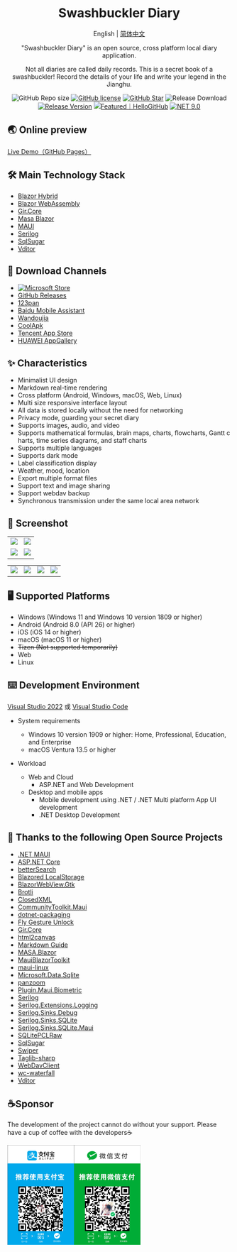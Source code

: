 <h1 align="center">Swashbuckler Diary</h1>

<div align="center">

English | [简体中文](./README.md)

"Swashbuckler Diary" is an open source, cross platform local diary application.

Not all diaries are called daily records. This is a secret book of a swashbuckler! Record the details of your life and write your legend in the Jianghu.

![GitHub Repo size](https://img.shields.io/github/repo-size/Yu-Core/SwashbucklerDiary?style=flat-square&color=FF5722)
[![GitHub license](https://img.shields.io/github/license/Yu-Core/SwashbucklerDiary?style=flat-square)](LICENSE)
[![GitHub Star](https://img.shields.io/github/stars/Yu-Core/SwashbucklerDiary?style=flat-square&color=FFEE58)](https://github.com/Yu-Core/SwashbucklerDiary/stargazers)
![Release Download](https://img.shields.io/github/downloads/Yu-Core/SwashbucklerDiary/total?style=flat-square)
[![Release Version](https://img.shields.io/github/v/release/Yu-Core/SwashbucklerDiary?style=flat-square&color=3cb371)](https://github.com/Yu-Core/SwashbucklerDiary/releases/latest)
<a href="https://hellogithub.com/repository/f4e1065b09114738915da27ef18ba09b" target="_blank"><img src="https://api.hellogithub.com/v1/widgets/recommend.svg?rid=f4e1065b09114738915da27ef18ba09b&claim_uid=jhAc53UNagbM7I9&theme=small" alt="Featured｜HelloGitHub" /></a>
[![NET 9.0](https://img.shields.io/badge/dotnet-9.0-purple.svg?style=flat-square&color=512bd4)](https://learn.microsoft.com/zh-cn/dotnet/core/whats-new/dotnet-9)

</div>

## 🌏️ Online preview
[Live Demo（GitHub Pages）](https://yu-core.github.io/SwashbucklerDiary/)

## 🛠️ Main Technology Stack
- [Blazor Hybrid](https://learn.microsoft.com/aspnet/core/blazor/hybrid/) 
- [Blazor WebAssembly](https://learn.microsoft.com/aspnet/core/blazor/hosting-models#blazor-webassembly)
- [Gir.Core](https://gircore.github.io/)
- [Masa Blazor](https://docs.masastack.com/blazor/introduction/why-masa-blazor) 
- [MAUI](https://learn.microsoft.com/dotnet/maui/)
- [Serilog](https://serilog.net/)
- [SqlSugar](https://www.donet5.com/Home/Doc) 
- [Vditor](https://b3log.org/vditor/) 

## 🚀 Download Channels
- [![Microsoft Store](https://get.microsoft.com/images/en-us%20dark.svg)](https://apps.microsoft.com/store/detail/9P6PBVBF466L?launch=true&mode=full)
- [GitHub Releases](https://github.com/Yu-Core/SwashbucklerDiary/releases)
- [123pan](https://www.123912.com/s/eVjxjv-IfnX)
- [Baidu Mobile Assistant](https://shouji.baidu.com/detail/5000042660?source=appbaidu)
- [Wandoujia](https://www.wandoujia.com/apps/8369224)
- [CoolApk](https://www.coolapk.com/apk/937401)
- [Tencent App Store](https://sj.qq.com/appdetail/com.yucore.swashbucklerdiary)
- [HUAWEI AppGallery](https://appgallery.huawei.com/app/C107898911)

## ✨ Characteristics
* Minimalist UI design
* Markdown real-time rendering
* Cross platform (Android, Windows, macOS, Web, Linux)
* Multi size responsive interface layout
* All data is stored locally without the need for networking
* Privacy mode, guarding your secret diary
* Supports images, audio, and video
* Supports mathematical formulas, brain maps, charts, flowcharts, Gantt c harts, time series diagrams, and staff charts
* Supports multiple languages
* Supports dark mode
* Label classification display
* Weather, mood, location
* Export multiple format files
* Support text and image sharing
* Support webdav backup
* Synchronous transmission under the same local area network

## 🧩 Screenshot

<table>
    <tr>
        <td><img src="./res/screenshots/Windows(1).png"/></td>
        <td><img src="./res/screenshots/Windows(2).png"/></td>
    </tr>
    <tr>
        <td><img src="./res/screenshots/Windows(3).png"/></td>
        <td><img src="./res/screenshots/Windows(4).png"/></td>
    </tr>
 </table>

 <table>
    <tr>
        <td><img src="./res/screenshots/Android(1).png"/></td>
        <td><img src="./res/screenshots/Android(2).png"/></td>
        <td><img src="./res/screenshots/Android(3).png"/></td>
        <td><img src="./res/screenshots/Android(4).png"/></td>
    </tr>
 </table>

## 🖥 Supported Platforms
- Windows (Windows 11 and Windows 10 version 1809 or higher)
- Android (Android 8.0 (API 26) or higher)
- iOS (iOS 14 or higher)
- macOS (macOS 11 or higher)
- ~~Tizen (Not supported temporarily)~~
- Web
- Linux

## ⌨️ Development Environment

[Visual Studio 2022](https://learn.microsoft.com/en-us/visualstudio/install/install-visual-studio?view=vs-2022) 或 [Visual Studio Code](https://code.visualstudio.com/docs)

- System requirements

    - Windows 10 version 1909 or higher: Home, Professional, Education, and Enterprise
    - macOS Ventura 13.5 or higher

- Workload

    - Web and Cloud
        - ASP.NET and Web Development
    - Desktop and mobile apps
        - Mobile development using .NET / .NET Multi platform App UI development
        - .NET Desktop Development

## 🙏 Thanks to the following Open Source Projects
- [.NET MAUI](https://github.com/dotnet/maui)
- [ASP.NET Core](https://github.com/dotnet/aspnetcore)
- [betterSearch](https://github.com/jayZOU/betterSearch)
- [Blazored LocalStorage](https://github.com/Blazored/LocalStorage)
- [BlazorWebView.Gtk](https://github.com/Yu-Core/BlazorWebView.Gtk)
- [Brotli](https://github.com/google/brotli)
- [ClosedXML](https://github.com/ClosedXML/ClosedXML)
- [CommunityToolkit.Maui](https://github.com/CommunityToolkit/Maui)
- [dotnet-packaging](https://github.com/quamotion/dotnet-packaging)
- [Fly Gesture Unlock](https://github.com/feiafei27/fly-gesture-unlock)
- [Gir.Core](https://github.com/gircore/gir.core)
- [html2canvas](https://github.com/niklasvh/html2canvas)
- [Markdown Guide](https://github.com/mattcone/markdown-guide)
- [MASA.Blazor](https://github.com/BlazorComponent/MASA.Blazor)
- [MauiBlazorToolkit](https://github.com/Yu-Core/MauiBlazorToolkit)
- [maui-linux](https://github.com/jsuarezruiz/maui-linux)
- [Microsoft.Data.Sqlite](https://github.com/dotnet/efcore#microsoftdatasqlite)
- [panzoom](https://github.com/anvaka/panzoom)
- [Plugin.Maui.Biometric](https://github.com/FreakyAli/Plugin.Maui.Biometric)
- [Serilog](https://github.com/serilog/serilog)
- [Serilog.Extensions.Logging](https://github.com/serilog/serilog-extensions-logging)
- [Serilog.Sinks.Debug](https://github.com/serilog/serilog-sinks-debug)
- [Serilog.Sinks.SQLite](https://github.com/saleem-mirza/serilog-sinks-sqlite)
- [Serilog.Sinks.SQLite.Maui](https://github.com/Yu-Core/Serilog-Sinks-SQLite-Maui)
- [SQLitePCLRaw](https://github.com/ericsink/SQLitePCL.raw)
- [SqlSugar](https://github.com/DotNetNext/SqlSugar)
- [Swiper](https://github.com/nolimits4web/swiper)
- [Taglib-sharp](https://github.com/mono/taglib-sharp)
- [WebDavClient](https://github.com/skazantsev/WebDavClient)
- [wc-waterfall](https://github.com/huodoushigemi/wc-flow-layout)
- [Vditor](https://github.com/Vanessa219/vditor)

## ☕Sponsor
The development of the project cannot do without your support. Please have a cup of coffee with the developers☕

<img src="./res/sponsor/sponsor.png" width=300>

